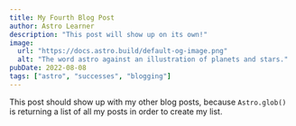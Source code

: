 ```yaml
---
title: My Fourth Blog Post
author: Astro Learner
description: "This post will show up on its own!"
image:
  url: "https://docs.astro.build/default-og-image.png"
  alt: "The word astro against an illustration of planets and stars."
pubDate: 2022-08-08
tags: ["astro", "successes", "blogging"]
---
```


This post should show up with my other blog posts, because `Astro.glob()` is returning a list of all my posts in order to create my list.

